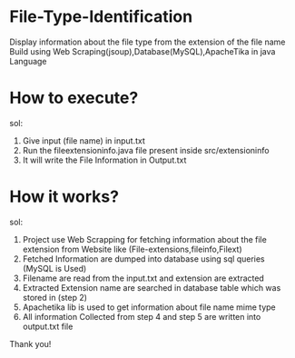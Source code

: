 # File-Type-Identification
Display information about the file type from the extension of the file name
Build using Web Scraping(jsoup),Database(MySQL),ApacheTika in java Language
# How to execute?
sol:
  1. Give input (file name) in input.txt
  2. Run the fileextensioninfo.java file present inside src/extensioninfo
  3. It will write the File Information in Output.txt
# How it works?
sol:
   1. Project use Web Scrapping for fetching information about the file extension  from Website like (File-extensions,fileinfo,Filext)
   2. Fetched Information are dumped into database using sql queries (MySQL is Used)
   3. Filename are read from the input.txt and extension are extracted
   4. Extracted Extension name are searched in database table which was stored in (step 2) 
   5. Apachetika lib is used to get information about file name mime type
   6. All information Collected from step 4 and step 5 are written into output.txt file

Thank you!
